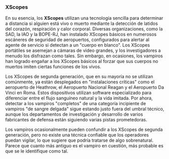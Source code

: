 ### XScopes

En su esencia, los **XScopes** utilizan una tecnología sencilla para determinar a distancia si alguien está vivo o muerto mediante la detección de latidos del corazón, respiración y calor corporal. Diversas organizaciones, como la SAD, la IAO y la BOPE-RJ, han instalado XScopes básicos en numerosos escáneres de seguridad de aeropuertos, configurados para alertar al agente de servicio si detectan a un "cuerpo en blanco". Los XScopes portátiles se asemejan a cámaras de video grandes, y los investigadores a menudo los disfrazan como tales. Sin embargo, en ocasiones, los vampiros han logrado engañar a los XScopes básicos al forzar que sus cuerpos no muertos imiten ciertas funciones de los vivos.

Los XScopes de segunda generación, que en su mayoría no se utilizan comúnmente, ya están desplegados en "instalaciones críticas" como el aeropuerto de Heathrow, el Aeropuerto Nacional Reagan y el Aeropuerto Da Vinci en Roma. Estos dispositivos utilizan software especializado para diferenciar entre el flujo sanguíneo natural y la vida imitada. Por ahora, detectar a los vampiros "completos" de una categoría incipiente de vampiros "de sangre delgada" sigue estando justo fuera del umbral técnico, aunque los departamentos de investigación y desarrollo de varios fabricantes de defensa están siguiendo varias pistas prometedoras.

Los vampiros ocasionalmente pueden confundir a los XScopes de segunda generación, pero no existe una técnica confiable que los operadores puedan vigilar, lo que sugiere que podría tratarse de algo sobrenatural. Parece que cuanto más antiguo es el vampiro en cuestión, más probable es que se le identifique como tal.